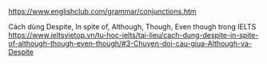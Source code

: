 https://www.englishclub.com/grammar/conjunctions.htm

Cách dùng Despite, In spite of, Although, Though, Even though trong IELTS
	https://www.ieltsvietop.vn/tu-hoc-ielts/tai-lieu/cach-dung-despite-in-spite-of-although-though-even-though/#3-Chuyen-doi-cau-giua-Although-va-Despite